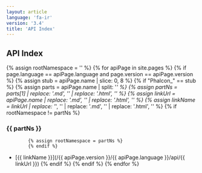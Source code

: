 ```yaml
---
layout: article
language: 'fa-ir'
version: '3.4'
title: 'API Index'
---
```

## API Index
{% assign rootNamespace = '' %}
{% for apiPage in site.pages %}
    {% if page.language == apiPage.language and page.version == apiPage.version %}
        {% assign stub = apiPage.name | slice: 0, 8 %}
        {% if "Phalcon_" == stub %}
            {% assign parts    = apiPage.name | split: '_' %}
            {% assign partNs   = parts[1]  | replace: '.md', ''  | replace: '.html', '' %}
            {% assign linkUrl  = apiPage.name | replace: '.md', ''  | replace: '.html', '' %}
            {% assign linkName = linkUrl | replace: '_', '\' | replace: '.md', '' | replace: '.html', '' %}
            {% if rootNamespace != partNs %}
### {{ partNs }}
            {% assign rootNamespace = partNs %}
            {% endif %}
* [{{ linkName }}](/{{ apiPage.version }}/{{ apiPage.language }}/api/{{ linkUrl }})
        {% endif %}
    {% endif %}
{% endfor %}